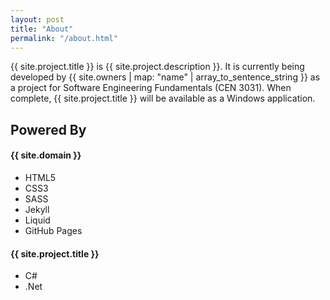 ```yaml
---
layout: post
title: "About"
permalink: "/about.html"
---
```


{{ site.project.title }} is {{ site.project.description }}. It is currently being developed by {{ site.owners | map: "name" | array_to_sentence_string }} as a project for Software Engineering Fundamentals (CEN 3031). When complete, {{ site.project.title }} will be available as a Windows application.

## Powered By

#### {{ site.domain }}
- HTML5
- CSS3
- SASS
- Jekyll
- Liquid
- GitHub Pages

#### {{ site.project.title }}
- C#
- .Net
